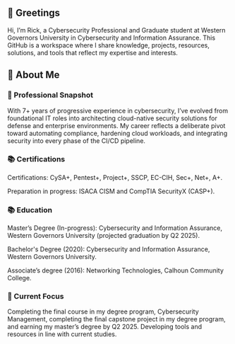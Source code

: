 ## 👋 Greetings 
Hi, I’m Rick, a Cybersecurity Professional and Graduate student at Western Governors University in Cybersecurity and Information Assurance. This GitHub is a workspace where I share knowledge, projects, resources, solutions, and tools that reflect my expertise and interests.

## 🌟 About Me
### 📌 Professional Snapshot
With 7+ years of progressive experience in cybersecurity, I’ve evolved from foundational IT roles into architecting cloud-native security solutions for defense and enterprise environments. My career reflects a deliberate pivot toward automating compliance, hardening cloud workloads, and integrating security into every phase of the CI/CD pipeline.

### 📚 Certifications
Certifications: CySA+, Pentest+, Project+, SSCP, EC-CIH, Sec+, Net+, A+.

Preparation in progress: ISACA CISM and CompTIA SecurityX (CASP+).

### 📚 Education
Master’s Degree (In-progress): Cybersecurity and Information Assurance, Western Governors University (projected graduation by Q2 2025).

Bachelor's Degree (2020): Cybersecurity and Information Assurance, Western Governors University.

Associate’s degree (2016): Networking Technologies, Calhoun Community College.

### 🔎 Current Focus
Completing the final course in my degree program, Cybersecurity Management, completing the final capstone project in my degree program, and earning my master’s degree by Q2 2025. Developing tools and resources in line with current studies.

